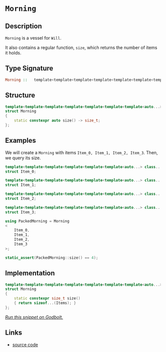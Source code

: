 <!-- Copyright 2024 Feng Mofan
SPDX-License-Identifier: Apache-2.0 -->

# `Morning`

## Description

`Morning` is a vessel for `Will`.

It also contains a regular function, `size`, which returns the number of items it holds.

## Type Signature

```Haskell
Morning ::   template<template<template<template<template<template<template<auto...> class...> class...> class...> class...> class...> class...>
```

## Structure

```C++
template<template<template<template<template<template<template<auto...> class...> class...> class...> class...> class...> class...>
struct Morning
{
    static constexpr auto size() -> size_t;
};
```

## Examples

We will create a `Morning` with items `Item_0, Item_1, Item_2, Item_3`.
Then, we query its size.

```C++
template<template<template<template<template<template<auto...> class...> class...> class...> class...> class...>
struct Item_0;

template<template<template<template<template<template<auto...> class...> class...> class...> class...> class...>
struct Item_1;

template<template<template<template<template<template<auto...> class...> class...> class...> class...> class...>
struct Item_2;

template<template<template<template<template<template<auto...> class...> class...> class...> class...> class...>
struct Item_3;

using PackedMorning = Morning
<
    Item_0, 
    Item_1, 
    Item_2, 
    Item_3
>;

static_assert(PackedMorning::size() == 4);
```

## Implementation

```C++
template<template<template<template<template<template<template<auto...> class...> class...> class...> class...> class...> class...Items>
struct Morning
{
    static constexpr size_t size()
    { return sizeof...(Items); }
};
```

[*Run this snippet on Godbolt.*](https://godbolt.org/#z:OYLghAFBqd5QCxAYwPYBMCmBRdBLAF1QCcAaPECAMzwBtMA7AQwFtMQByARg9KtQYEAysib0QXACx8BBAKoBnTAAUAHpwAMvAFYTStJg1DIApACYAQuYukl9ZATwDKjdAGFUtAK4sGISQDMpK4AMngMmAByPgBGmMQgAQBspAAOqAqETgwe3r7%2BQemZjgJhEdEscQnJtpj2JQxCBEzEBLk%2BfoG19dlNLQRlUbHxiSkKza3t%2BV3j/YMVVaMAlLaoXsTI7BzmAeHI3lgA1CYBbsjj6FhUJ9gmGgCCd/cEmCypBi8nbi9vH5hfP3eTE%2Bp0BfwBryBIO%2BkPBoNhwP%2BpyYXiIADoMTdDvsmAoFBi0VicXiCUSDCTMQFsNjyfjKdTiXTCVSabimQBJH4KG5PcbELwOQ4AWRIDHCwCeJgA7FYHod5YdZo5kNiBONMKpUsRFXgAF6YAD6BB1%2BogSyeCuOMsOxEwBHWDBNmFQVAJEE5rwU5oCFitABFJVKAz7JQ8APQAKij0ZjsbDT0j0cOABVsEJk0JDjH4%2BHY3ns6HHmZdgx9l4jl80KXMKkCNyqYWwYiIb9m/DW9Cm52Ed2O0i3Cj0fTWRTmQzaaSWYzJ%2BO2TOR0yeQ8%2BQLjR6WAaNCdZY8Hl3%2B/uW1CDz2T32j3CB6jUPPp8O72OF7eJ/eX2PeQR%2BYL1wauNvG6eF5tjC57tseQG9uByLXs%2Bc6vnBj4PmSCHIaOS73Cu34/AaZj/g8TyHmBl6ESBUGkcRgHQUOiFvqhi5TrRDEoUxaENsun6rocP4BHhu73F4mRGIcyhMMgADWmDoCKxBikJJx%2BsKoripKpwWgqP4aKQxxyup2FcFpanyj%2BZgGTpRnYTx%2BENiG%2BHscCeDIAabLxAQEAieJknSbJoAgJkppLMcATBgpkjejuHArLQnAAKy8H4HBaKQqCcG41jWIqawbJgxzFjwpAEJoEUrGJIDRRoaJmGYACcAAcGhVdFNVJAEkhmFKkgpFFHCSLwLASBomnxYlyUcLwCggJpBUJRFpBwLAMCICAawEKkqLkJQaBvHQ8SRKwWyqE1AC0SSSIcwDICqUgVbwkmECQeDoHo/CCCIYjsFIMiCIoKjqNNpC6PpADuxBMKknA8JFMVxYVSWcAA8qiq3Gi6hwHUkx2nedl2SBVhwQB4W30NqOxcEsvBTVoKwQEgm2pNtZAUBAtP0yAwBSCZNC0C8xDjRAMQwzE4QtAAnuDvCC8wxDC3DMTaJgDhi6Qm1sIIcMMLQot/VgMReMAA60LQ43cLwWAsIYwDiFreC2g4eAAG6YEbiUavLqJbHl4QvF1iW0HgMQg1LHhYDDn54H1xukA7xAxBkmB%2Bq85u%2B0YhUrFQBjAAoABqeCYIDcOpIwivPcIojiB9xffWoMMA/o5soGllj6H742QCsqC1tkRuHRc8mmJY1hmMNUfEA9jvwCsdjyw0LgMO4ngdHooThEMlQjPpRRZAIUx%2BOvGSbww8zDAk%2BmT7bAh9JM8/5CfdRT70EwDMvCxr7YD/b3osytIfq/HxPmWbBISGHBYqkCGrwEaqMjonTOhdQ4V0zB41wHdYmuUyb5RTisBAmAmBYASGaUgJVAhoiqgEdqGhWodQGtFJIVV9CcB6qQPqAQuBoiSFwJINVarsOipILg0USEpDAbDUatgJroOmlTBa1MlqIzWozZmRNdpsE4C0FgdspSHSYKyISXAqpohYc7fARAR6PX0sXV6ZdpAVyUFXP6ugTLA1BmLIBIChEjQRitVEhwUaqPUZo7RwA4F6IMXjAmdMiY5QCGYNBFMZrSIUfEdaTNUCExGL4jROIjC6K4JpTm3Neb8z%2BhLEWitilSxlnLBWEdlaMAIGrDWMNta631obRWptE5bESvgG2jgHZOxuqoV2LxFaezqDDX2/sRZB06eTEe4c8pRxjkoeOZsjBJ1ABIvg6cs45zzgXeKeVzGl3elY2QldfqJXsbXZOfcrCNwmS3fB7cGhdx7kFW5A8h7xBMWPVu3Q77OAgK4d%2B%2Bkl7lCPnoDeDQQVpD3g0b%2Biwb49HPm/K%2BO9/ln0aA/BFL9P5tDRR/bFT8IWk1WOsABpKuquJhhA9J/jMmBN0fotEGhEFGJIJE0m5MMGkCwTgkY%2BCuoMKYXo8hUp%2BFSilC1MwHVeGgJpZwMaYjYmSPgNI5aSMkkJOIEorYqjoEsAUHbFUdsmV/HGDddlJinqyAsScz68gbEXJ0IkUgjiwbGxcdDP67jZHIyoIcfVp1DXGsOKavR5rjT4xSeE%2BIkSAgxJTrNGmMb6ZatTUTEAxrUipANOGg0kanLEBYCdPgdB8mUEKYlMpms8o1oqVPRWNTVbq01l0zAOs9ZiFaRHdpayZmkG6XfPpMMXbIDdiMwQYy/oTIDsLaZIc5mK0WbHFZidxRJrTkwDO2dc750LhHI5b0JCnK%2Bk66urqDA3IbjYB548kodzVJwMMFx6790sIPcBw9R6PInrfTFM8555HRWCleiLYXFGyDCqF2QcXHwxQ0C%2B%2BLgMf3/Yhol4Kf6Ev6DCvFcHAFkqygRql3rhqcEDcWg1RqTVmsROMNlyDOWJokZg7BuDKBAOFSAaqaIAgBGimVXhA0%2BNSg4fKn1irRGTR5YQvRkqNC6PIVwZI0UpRmB4XQjgARSPgMkyqoBZgdPCO5SxyO8RMjOEkEAA%3D)

## Links

- [source code](../../../conceptrodon/morning.hpp)
